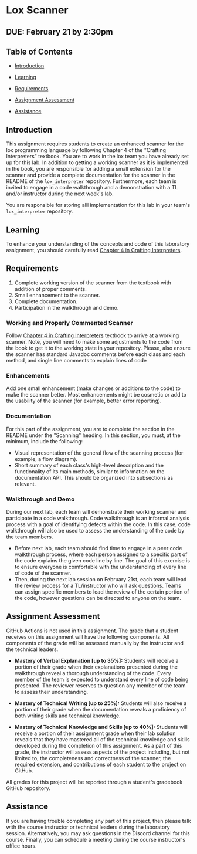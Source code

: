 # Lox Scanner

## DUE: February 21 by 2:30pm

## Table of Contents

- [Introduction](#introduction)

- [Learning](#learning)

- [Requirements](#requirements)

- [Assignment Assessment](#assignment-assessment)

- [Assistance](#assistance)

## Introduction

This assignment requires students to create an enhanced scanner for the lox programming language by following Chapter 4 of the "Crafting Interpreters" textbook. You are to work in the lox team you have already set up for this lab. In addition to getting a working scanner as it is implemented in the book, you are responsible for adding a small extension for the scanner and provide a complete documentation for the  scanner in the README of the `lox_interpreter` repository. Furthermore, each team is invited to engage in a code walkthrough and a demonstration with a TL and/or instructor during the next week's lab.

You are responsible for storing alll implementation for this lab in your team's `lox_interpreter` repository. 

## Learning

To enhance your understanding of the concepts and code of this laboratory assignment, you should carefully read [Chapter 4 in Crafting Interpreters](http://www.craftinginterpreters.com/scanning.html).

## Requirements

1. Complete working version of the scanner from the textbook with addition of proper comments.
2. Small enhancement to the scanner.
3. Complete documentation.
4. Participation in the walkthrough and demo.

### Working and Properly Commented Scanner

Follow [Chapter 4 in Crafting Interpreters](http://www.craftinginterpreters.com/scanning.html) textbook to arrive at a working scanner. Note, you will need to make some adjustments to the code from the book to get it to the working state in your repository. Please, also ensure the scanner has standard Javadoc comments before each class and each method, and single line comments to explain lines of code

### Enhancements

Add one small enhancement (make changes or additions to the code) to make the scanner better. Most enhancements might be cosmetic or add to the usability of the scanner (for example, better error reporting).

### Documentation

For this part of the assignment, you are to complete the section in the README under the "Scanning" heading. In this section, you must, at the minimum, include the following:

- Visual representation of the general flow of the scanning process (for example, a flow diagram).
- Short summary of each class's high-level description and the functionality of its main methods, similar to information on the documentation API. This should be organized into subsections as relevant.

### Walkthrough and Demo

During our next lab, each team will demonstrate their working scanner and participate in a code walkthrough. Code walkthrough is an informal analysis process with a goal of identifying defects within the code. In this case, code walkthrough will also be used to assess the understanding of the code by the team members. 

- Before next lab, each team should find time to engage in a peer code walkthrough process, where each person assigned to a specific part of the code explains the given code line by line. The goal of this exercise is to ensure everyone is comfortable with the understanding of every line of code of the scanner.
- Then, during the next lab session on February 21st, each team will lead the review process for a TL/instructor who will ask questions. Teams can assign specific members to lead the review of the certain portion of the code, however questions can be directed to anyone on the team. 

## Assignment Assessment

GitHub Actions is not used in this assignment. The grade that a student receives on this assignment will have the following components. All components of the grade will be assessed manually by the instructor and the technical leaders.

- **Mastery of Verbal Explanation [up to 35%]:** Students will receive a portion of their grade when their explanations presented during the walkthrough reveal a thorough understanding of the code. Every member of the team is expected to understand every line of code being presented. The reviewer reserves to question any member of the team to assess their understanding.

- **Mastery of Technical Writing [up to 25%]:** Students will also receive a portion of their grade when the documentation reveals a proficiency of both writing skills and technical knowledge. 

- **Mastery of Technical Knowledge and Skills [up to 40%]:** Students will receive a portion of their assignment grade when their lab solution reveals that they have mastered all of the technical knowledge and skills developed during the completion of this assignment. As a part of this grade, the instructor will assess aspects of the project including, but not limited to, the completeness and correctness of the scanner, the required extension, and contributions of each student to the project on GitHub.

All grades for this project will be reported through a student's gradebook GitHub repository.

## Assistance

If you are having trouble completing any part of this project, then please talk with the course instructor or technical leaders during the laboratory session. Alternatively, you may ask questions in the Discord channel for this course. Finally, you can schedule a meeting during the course instructor's office hours.
